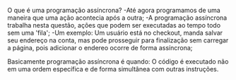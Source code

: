 O que é uma programação assíncrona?
-Até agora programamos de uma maneira que uma ação acontecia após a outra;
-A programação assíncrona trabalha nesta questão, ações que podem ser executadas ao tempo todo sem uma 'fila';
-Um exemplo: Um usuário está no checkout, manda salvar seu endereço na conta, mas pode prosseguir para finalização 
sem carregar a página, pois adicionar o endereo ocorre de forma assíncrona;

Basicamente programação assíncrona é quando:
O código é executado não em uma ordem específica e de forma simultânea com outras instruções.

